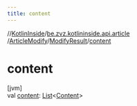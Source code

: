 ```yaml
---
title: content
---
```

//[KotlinInside](../../../../index.html)/[be.zvz.kotlininside.api.article](../../index.html)
/[ArticleModify](../index.html)/[ModifyResult](index.html)/[content](content.html)

# content

[jvm]\
val [content](content.html): [List](https://kotlinlang.org/api/latest/jvm/stdlib/kotlin.collections/-list/index.html)&lt;[Content](
../../../be.zvz.kotlininside.api.type.content/-content/index.html)&gt;




